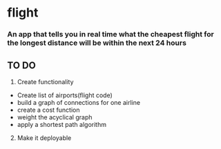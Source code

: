 # flight

### An app that tells you in real time what the cheapest flight for the longest distance will be within the next 24 hours

## TO DO

1. Create functionality

  - Create list of airports(flight code)
  - build a graph of connections for one airline
  - create a cost function
  - weight the acyclical graph
  - apply a shortest path algorithm

2. Make it deployable
